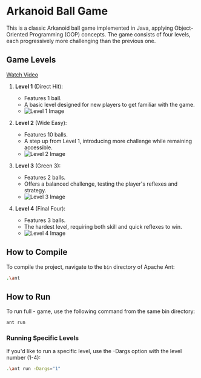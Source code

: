 # Arkanoid Ball Game

This is a classic Arkanoid ball game implemented in Java, applying Object-Oriented Programming (OOP) concepts. The game consists of four levels, each progressively more challenging than the previous one.

## Game Levels

[Watch Video](./bin/pictures/video_game.mp4)


1. **Level 1** (Direct Hit):
    - Features 1 ball.
    - A basic level designed for new players to get familiar with the game.
    - ![Level 1 Image](./bin/pictures/step1.png)


2. **Level 2** (Wide Easy):
    - Features 10 balls.
    - A step up from Level 1, introducing more challenge while remaining accessible.
    - ![Level 2 Image](./bin/pictures/step2.png)

3. **Level 3** (Green 3):
    - Features 2 balls.
    - Offers a balanced challenge, testing the player's reflexes and strategy.
    - ![Level 3 Image](./bin/pictures/step3.png)

4. **Level 4** (Final Four):
    - Features 3 balls.
    - The hardest level, requiring both skill and quick reflexes to win.
    - ![Level 4 Image](./bin/pictures/step4.png)

## How to Compile

To compile the project, navigate to the `bin` directory of Apache Ant:

```bash
.\ant
```


## How to Run


To run full - game, use the following command from the same bin directory:

```bash
ant run
```

### Running Specific Levels
If you'd like to run a specific level, use the -Dargs option with the level number (1-4):

```bash
.\ant run -Dargs="1"
```


